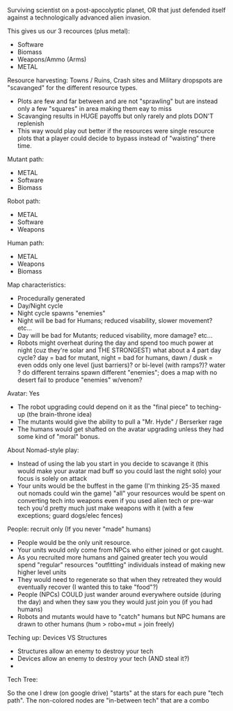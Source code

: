Surviving scientist on a post-apocolyptic planet, 
OR that just defended itself against a technologically advanced alien invasion.

This gives us our 3 recources (plus metal):

  * Software
  * Biomass
  * Weapons/Ammo (Arms)
  * METAL

Resource harvesting:
Towns / Ruins, Crash sites and Military dropspots are "scavanged" for the different resource types.
  
  * Plots are few and far between and are not "sprawling" but are instead only a few "squares" in area making them eay to miss
  * Scavanging results in HUGE payoffs but only rarely and plots DON'T replenish
  * This way would play out better if the resources were single resource plots that a player could decide 
    to bypass instead of "waisting" there time. 

Mutant path:
  
  * METAL
  * Software
  * Biomass

Robot path:

  * METAL
  * Software
  * Weapons

Human path:
  
  * METAL
  * Weapons
  * Biomass

Map characteristics:

  * Procedurally generated
  * Day/Night cycle
  * Night cycle spawns "enemies"
  * Night will be bad for Humans; reduced visability, slower movement? etc...
  * Day will be bad for Mutants; reduced visability, more damage? etc...
  * Robots might overheat during the day and spend too much power at night (cuz they're solar and THE STRONGEST)
    what about a 4 part day cycle? day = bad for mutant, night = bad for humans, dawn / dusk = even odds
    only one level (just barriers)? or bi-level (with ramps?)?  water ?  do different terrains spawn 
    different "enemies"; does a map with no desert fail to produce "enemies" w/venom?

Avatar: Yes

  * The robot upgrading could depend on it as the "final piece" to teching-up (the brain-throne idea)
  * The mutants would give the ability to pull a "Mr. Hyde" / Berserker rage
  * The humans would get shafted on the avatar upgrading unless they had some kind of "moral" bonus.

About Nomad-style play:

  * Instead of using the lab you start in you decide to scavange it (this would make your avatar mad buff so you could last the night solo)
    your focus is solely on attack
  * Your units would be the buffest in the game (I'm thinking 25-35 maxed out nomads could win the game)
    "all" your resources would be spent on converting tech into weapons even if you used alien tech or pre-war tech 
     you'd pretty much just make weapons with it (with a few exceptions; guard dogs/elec fences)

People: recruit only (If you never "made" humans)

  * People would be the only unit resource.
  * Your units would only come from NPCs who either joined or got caught.
  * As you recruited more humans and gained greater tech you would spend "regular" resources "outfitting" individuals instead of making new higher level units
  * They would need to regenerate so that when they retreated they would eventually recover (I wanted this to take "food"?)
  * People (NPCs) COULD just wander around everywhere outside (during the day) and when they saw you they would just join you (if you had humans)
  * Robots and mutants would have to "catch" humans but NPC humans are drawn to other humans (hum > robo+mut = join freely)

Teching up:
Devices VS Structures

  * Structures allow an enemy to destroy your tech
  * Devices allow an enemy to destroy your tech (AND steal it?)
  *

Tech Tree:

  So the one I drew (on google drive) "starts" at the stars for each pure "tech path".  The non-colored nodes are 
  "in-between tech" that are a combo   

  



